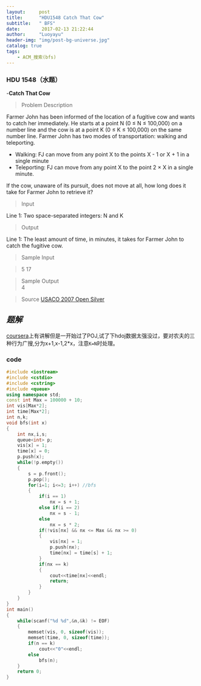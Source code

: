 ```yaml
---
layout:     post
title:      "HDU1548 Catch That Cow"
subtitle:   " BFS"
date:        2017-02-13 21:22:44
author:     "Luoyayu"
header-img: "img/post-bg-universe.jpg"
catalog: true
tags:
    - ACM_搜索(bfs)
---
```


###   HDU 1548（水题）
   -<strong>Catch That Cow</strong>   

>   Problem Description       

Farmer John has been informed of the location of a fugitive cow and wants to catch her immediately. He starts at a point N (0 ≤ N ≤ 100,000) on a number line and the cow is at a point K (0 ≤ K ≤ 100,000) on the same number line. Farmer John has two modes of transportation: walking and teleporting.

* Walking: FJ can move from any point X to the points X - 1 or X + 1 in a single minute
* Teleporting: FJ can move from any point X to the point 2 × X in a single minute.

If the cow, unaware of its pursuit, does not move at all, how long does it take for Farmer John to retrieve it?

>  Input     

Line 1: Two space-separated integers: N and K

>   Output     

Line 1: The least amount of time, in minutes, it takes for Farmer John to catch the fugitive cow.
>  Sample Input  

>5 17  

>   Sample Output    
>4   

>Source
[USACO 2007 Open Silver](http://acm.hdu.edu.cn/search.php?field=problem&key=USACO+2007+Open+Silver&source=1&searchmode=source)

## *题解*
[coursera](https://www.coursera.org/learn/suanfa-jichu/home/week/8)上有讲解但是一开始过了POJ,试了下hdoj数据太强没过，要对农夫的三种行为广搜,分为x+1,x-1,2*x，注意`K=N`时处理。

### code

```cpp 
#include <iostream>
#include <cstdio> 
#include <cstring>
#include <queue>
using namespace std;
const int Max = 100000 + 10;
int vis[Max*2]; 
int time[Max*2]; 
int n,k;
void bfs(int x)
{
    int nx,i,s;
    queue<int> p;
    vis[x] = 1;
    time[x] = 0;
    p.push(x); 
    while(!p.empty())
    {
        s = p.front(); 
        p.pop(); 
        for(i=1; i<=3; i++) //bfs
        {
            if(i == 1) 
                nx = s + 1;
            else if(i == 2)
                nx = s - 1;
            else
                nx = s * 2; 
            if(!vis[nx] && nx <= Max && nx >= 0) 
            {
                vis[nx] = 1;
                p.push(nx);
                time[nx] = time[s] + 1; 
            }
            if(nx == k)  
            {
                cout<<time[nx]<<endl;
                return;
            }
        }            
    }
}
int main()
{
    while(scanf("%d %d",&n,&k) != EOF)
    {
        memset(vis, 0, sizeof(vis));
        memset(time, 0, sizeof(time));
        if(n == k)
            cout<<"0"<<endl;
        else 
            bfs(n);
    }
    return 0;
}
```